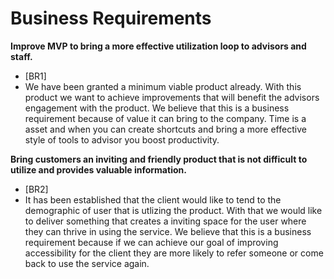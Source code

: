 # Business Requirements

**Improve MVP to bring a more effective utilization loop to advisors and staff.**
- [BR1]
- We have been granted a minimum viable product already. 
  With this product we want to achieve improvements that will benefit the advisors engagement with the product. 
  We believe that this is a business requirement because of value it can bring to the company. 
  Time is a asset and when you can create shortcuts and bring a more effective style of tools to advisor you boost productivity.

**Bring customers an inviting and friendly product that is not difficult to utilize and provides valuable information.**
- [BR2]
- It has been established that the client would like to tend to the demographic of user that is utlizing the product. 
  With that we would like to deliver something that creates a inviting space for the user where they can thrive in using the service. 
  We believe that this is a business requirement because if we can achieve our goal of improving accessibility for the client they are more likely to refer someone     or come back to use the service again.

